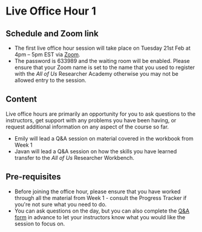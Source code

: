 
# Live Office Hour 1

## Schedule and Zoom link

* The first live office hour session will take place on Tuesday 21st Feb at 4pm – 5pm EST via [Zoom](https://rtiorg.zoom.us/j/95012496562?pwd=ZTYxd2VIM0pOQTJlbUVzNDdEZzhpZz09). 
* The password is 633989 and the waiting room will be enabled. Please ensure that your Zoom name is set to the name that you used to register with the *All of Us* Researcher Academy otherwise you may not be allowed entry to the session.

## Content

Live office hours are primarily an opportunity for you to ask questions to the instructors, get support with any problems you have been having, or request additional information on any aspect of the course so far.

* Emily will lead a Q&A session on material covered in the workbook from Week 1 
* Javan will lead a Q&A session on how the skills you have learned transfer to the *All of Us* Researcher Workbench. 

## Pre-requisites

* Before joining the office hour, please ensure that you have worked through all the material from Week 1 - consult the Progress Tracker if you're not sure what you need to do.
* You can ask questions on the day, but you can also complete the [Q&A form](https://forms.gle/4WXn5UCcaUmcjdfW7) in advance to let your instructors know what you would like the session to focus on.
